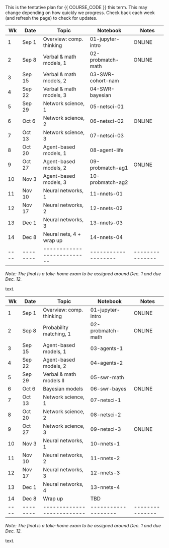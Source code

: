 This is the tentative plan for {{ COURSE_CODE }} this term.
This may change depending on how quickly we progress. Check back each week (and refresh the page) to check for updates.   

| Wk | Date   | Topic                    | Notebook          | Notes         |
|----|--------|--------------------------|-------------------|---------------|
| 1  | Sep  1 | Overview: comp. thinking | 01-jupyter-intro  | ONLINE        |
| 2  | Sep  8 | Verbal & math models, 1  | 02-probmatch-math | ONLINE        |
| 3  | Sep 15 | Verbal & math models, 2  | 03-SWR-cohort-nam |               |
| 4  | Sep 22 | Verbal & math models, 3  | 04-SWR-bayesian   |               |
| 5  | Sep 29 | Network science, 1       | 05-netsci-01      |               |
| 6  | Oct  6 | Network science, 2       | 06-netsci-02      | ONLINE        |
| 7  | Oct 13 | Network science, 3       | 07-netsci-03      |               |
| 8  | Oct 20 | Agent-based models, 1    | 08-agent-life     |               |
| 9  | Oct 27 | Agent-based models, 2    | 09-probmatch-ag1  | ONLINE        |
| 10 | Nov  3 | Agent-based models, 3    | 10-probmatch-ag2  |               |
| 11 | Nov 10 | Neural networks, 1       | 11-nnets-01       |               |
| 12 | Nov 17 | Neural networks, 2       | 12-nnets-02       |               |
| 13 | Dec  1 | Neural networks, 3       | 13-nnets-03       |               |
| 14 | Dec  8 | Neural nets, 4 + wrap up | 14-nnets-04       |               |
|----|--------|--------------------------|-------------------|---------------|

*Note: The final is a take-home exam to be assigned around Dec. 1 and due Dec. 12.*

text.


| Wk | Date   | Topic                    | Notebook          | Notes         |
|----|--------|--------------------------|-------------------|---------------|
| 1  | Sep  1 | Overview: comp. thinking | 01-jupyter-intro  | ONLINE        |
| 2  | Sep  8 | Probability matching, 1  | 02-probmatch-math | ONLINE        |
| 3  | Sep 15 | Agent-based models, 1    | 03-agents-1       |               |
| 4  | Sep 22 | Agent-based models, 2    | 04-agents-2       |               |
| 5  | Sep 29 | Verbal & math models II  | 05-swr-math       |               |
| 6  | Oct  6 | Bayesian models          | 06-swr-bayes      | ONLINE        |
| 7  | Oct 13 | Network science, 1       | 07-netsci-1       |               |
| 8  | Oct 20 | Network science, 2       | 08-netsci-2       |               |
| 9  | Oct 27 | Network science, 3       | 09-netsci-3       | ONLINE        |
| 10 | Nov  3 | Neural networks, 1       | 10-nnets-1        |               |
| 11 | Nov 10 | Neural networks, 2       | 11-nnets-2        |               |
| 12 | Nov 17 | Neural networks, 3       | 12-nnets-3        |               |
| 13 | Dec  1 | Neural networks, 4       | 13-nnets-4        |               |
| 14 | Dec  8 | Wrap up                  | TBD               |               |
|----|--------|--------------------------|-------------------|---------------|

*Note: The final is a take-home exam to be assigned around Dec. 1 and due Dec. 12.*

text.
